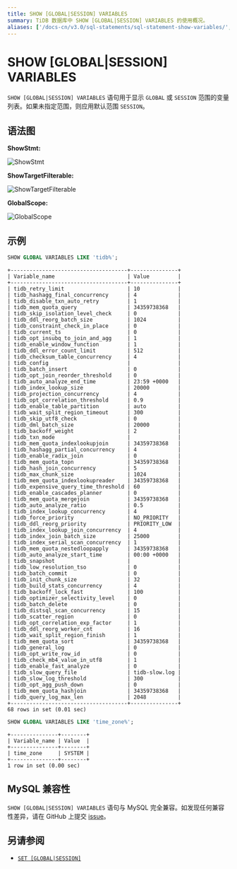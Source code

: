 ```yaml
---
title: SHOW [GLOBAL|SESSION] VARIABLES
summary: TiDB 数据库中 SHOW [GLOBAL|SESSION] VARIABLES 的使用概况。
aliases: ['/docs-cn/v3.0/sql-statements/sql-statement-show-variables/','/docs-cn/v3.0/reference/sql/statements/show-variables/']
---
```


# SHOW [GLOBAL|SESSION] VARIABLES

`SHOW [GLOBAL|SESSION] VARIABLES` 语句用于显示 `GLOBAL` 或 `SESSION` 范围的变量列表。如果未指定范围，则应用默认范围 `SESSION`。

## 语法图

**ShowStmt:**

![ShowStmt](https://docs-download.pingcap.com/media/images/docs-cn/sqlgram/ShowStmt.png)

**ShowTargetFilterable:**

![ShowTargetFilterable](https://docs-download.pingcap.com/media/images/docs-cn/sqlgram/ShowTargetFilterable.png)

**GlobalScope:**

![GlobalScope](https://docs-download.pingcap.com/media/images/docs-cn/sqlgram/GlobalScope.png)

## 示例


```sql
SHOW GLOBAL VARIABLES LIKE 'tidb%';
```

```
+-------------------------------------+---------------+
| Variable_name                       | Value         |
+-------------------------------------+---------------+
| tidb_retry_limit                    | 10            |
| tidb_hashagg_final_concurrency      | 4             |
| tidb_disable_txn_auto_retry         | 1             |
| tidb_mem_quota_query                | 34359738368   |
| tidb_skip_isolation_level_check     | 0             |
| tidb_ddl_reorg_batch_size           | 1024          |
| tidb_constraint_check_in_place      | 0             |
| tidb_current_ts                     | 0             |
| tidb_opt_insubq_to_join_and_agg     | 1             |
| tidb_enable_window_function         | 1             |
| tidb_ddl_error_count_limit          | 512           |
| tidb_checksum_table_concurrency     | 4             |
| tidb_config                         |               |
| tidb_batch_insert                   | 0             |
| tidb_opt_join_reorder_threshold     | 0             |
| tidb_auto_analyze_end_time          | 23:59 +0000   |
| tidb_index_lookup_size              | 20000         |
| tidb_projection_concurrency         | 4             |
| tidb_opt_correlation_threshold      | 0.9           |
| tidb_enable_table_partition         | auto          |
| tidb_wait_split_region_timeout      | 300           |
| tidb_skip_utf8_check                | 0             |
| tidb_dml_batch_size                 | 20000         |
| tidb_backoff_weight                 | 2             |
| tidb_txn_mode                       |               |
| tidb_mem_quota_indexlookupjoin      | 34359738368   |
| tidb_hashagg_partial_concurrency    | 4             |
| tidb_enable_radix_join              | 0             |
| tidb_mem_quota_topn                 | 34359738368   |
| tidb_hash_join_concurrency          | 5             |
| tidb_max_chunk_size                 | 1024          |
| tidb_mem_quota_indexlookupreader    | 34359738368   |
| tidb_expensive_query_time_threshold | 60            |
| tidb_enable_cascades_planner        | 0             |
| tidb_mem_quota_mergejoin            | 34359738368   |
| tidb_auto_analyze_ratio             | 0.5           |
| tidb_index_lookup_concurrency       | 4             |
| tidb_force_priority                 | NO_PRIORITY   |
| tidb_ddl_reorg_priority             | PRIORITY_LOW  |
| tidb_index_lookup_join_concurrency  | 4             |
| tidb_index_join_batch_size          | 25000         |
| tidb_index_serial_scan_concurrency  | 1             |
| tidb_mem_quota_nestedloopapply      | 34359738368   |
| tidb_auto_analyze_start_time        | 00:00 +0000   |
| tidb_snapshot                       |               |
| tidb_low_resolution_tso             | 0             |
| tidb_batch_commit                   | 0             |
| tidb_init_chunk_size                | 32            |
| tidb_build_stats_concurrency        | 4             |
| tidb_backoff_lock_fast              | 100           |
| tidb_optimizer_selectivity_level    | 0             |
| tidb_batch_delete                   | 0             |
| tidb_distsql_scan_concurrency       | 15            |
| tidb_scatter_region                 | 0             |
| tidb_opt_correlation_exp_factor     | 1             |
| tidb_ddl_reorg_worker_cnt           | 16            |
| tidb_wait_split_region_finish       | 1             |
| tidb_mem_quota_sort                 | 34359738368   |
| tidb_general_log                    | 0             |
| tidb_opt_write_row_id               | 0             |
| tidb_check_mb4_value_in_utf8        | 1             |
| tidb_enable_fast_analyze            | 0             |
| tidb_slow_query_file                | tidb-slow.log |
| tidb_slow_log_threshold             | 300           |
| tidb_opt_agg_push_down              | 0             |
| tidb_mem_quota_hashjoin             | 34359738368   |
| tidb_query_log_max_len              | 2048          |
+-------------------------------------+---------------+
68 rows in set (0.01 sec)
```


```sql
SHOW GLOBAL VARIABLES LIKE 'time_zone%';
```

```
+---------------+--------+
| Variable_name | Value  |
+---------------+--------+
| time_zone     | SYSTEM |
+---------------+--------+
1 row in set (0.00 sec)
```

## MySQL 兼容性

`SHOW [GLOBAL|SESSION] VARIABLES` 语句与 MySQL 完全兼容。如发现任何兼容性差异，请在 GitHub 上提交 [issue](https://github.com/pingcap/tidb/issues/new/choose)。

## 另请参阅

* [`SET [GLOBAL|SESSION]`](/sql-statements/sql-statement-set-variable.md)
